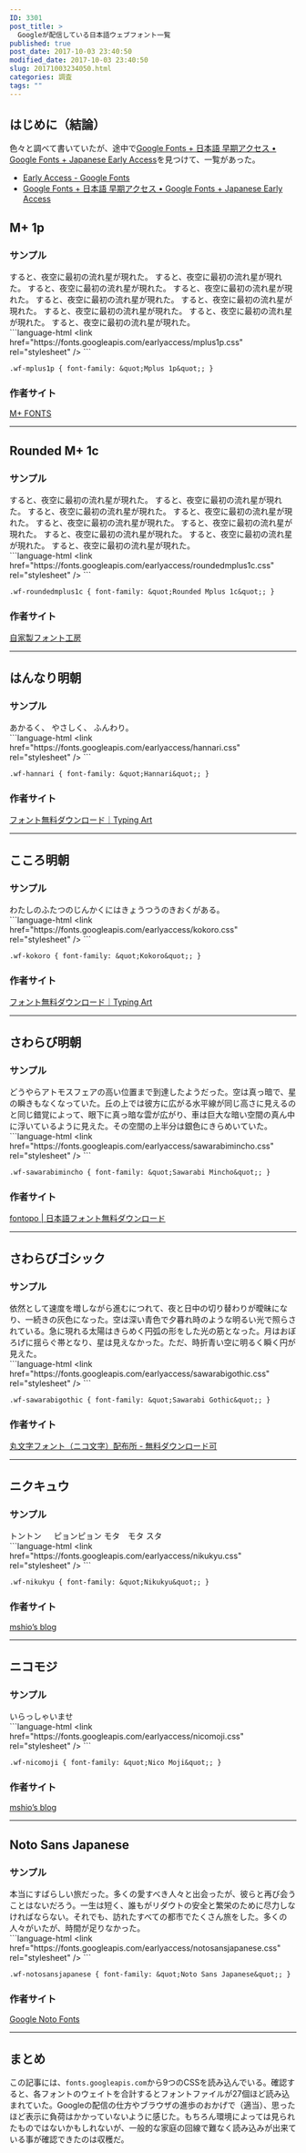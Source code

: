 ```yaml
---
ID: 3301
post_title: >
  Googleが配信している日本語ウェブフォント一覧
published: true
post_date: 2017-10-03 23:40:50
modified_date: 2017-10-03 23:40:50
slug: 20171003234050.html
categories: 調査
tags: ""
---
```

## はじめに（結論）
色々と調べて書いていたが、途中で[Google Fonts + 日本語 早期アクセス • Google Fonts + Japanese Early Access](https://googlefonts.github.io/japanese/)を見つけて、一覧があった。

* [Early Access - Google Fonts](https://fonts.google.com/earlyaccess)
* [Google Fonts + 日本語 早期アクセス • Google Fonts + Japanese Early Access](https://googlefonts.github.io/japanese/)

<!--more-->

## M+ 1p
### サンプル
<div class="sandbox wf-mplus1p">
<span class="font-weight-900">すると、夜空に最初の流れ星が現れた。</span>
<span class="font-weight-800">すると、夜空に最初の流れ星が現れた。</span>
<span class="font-weight-700">すると、夜空に最初の流れ星が現れた。</span>
<span class="font-weight-600">すると、夜空に最初の流れ星が現れた。</span>
<span class="font-weight-500">すると、夜空に最初の流れ星が現れた。</span>
<span class="font-weight-400">すると、夜空に最初の流れ星が現れた。</span>
<span class="font-weight-300">すると、夜空に最初の流れ星が現れた。</span>
<span class="font-weight-200">すると、夜空に最初の流れ星が現れた。</span>
<span class="font-weight-100">すると、夜空に最初の流れ星が現れた。</span>
</div>
```language-html
&lt;link href=&quot;https://fonts.googleapis.com/earlyaccess/mplus1p.css&quot; rel=&quot;stylesheet&quot; /&gt;
```

```language-css
.wf-mplus1p { font-family: &quot;Mplus 1p&quot;; }
```

### 作者サイト
[M+ FONTS](http://mplus-fonts.osdn.jp/)

---

## Rounded M+ 1c
### サンプル
<div class="sandbox wf-roundedmplus1c">
<span class="font-weight-900">すると、夜空に最初の流れ星が現れた。</span>
<span class="font-weight-800">すると、夜空に最初の流れ星が現れた。</span>
<span class="font-weight-700">すると、夜空に最初の流れ星が現れた。</span>
<span class="font-weight-600">すると、夜空に最初の流れ星が現れた。</span>
<span class="font-weight-500">すると、夜空に最初の流れ星が現れた。</span>
<span class="font-weight-400">すると、夜空に最初の流れ星が現れた。</span>
<span class="font-weight-300">すると、夜空に最初の流れ星が現れた。</span>
<span class="font-weight-200">すると、夜空に最初の流れ星が現れた。</span>
<span class="font-weight-100">すると、夜空に最初の流れ星が現れた。</span>
</div>
```language-html
&lt;link href=&quot;https://fonts.googleapis.com/earlyaccess/roundedmplus1c.css&quot; rel=&quot;stylesheet&quot; /&gt;
```

```language-css
.wf-roundedmplus1c { font-family: &quot;Rounded Mplus 1c&quot;; }
```

### 作者サイト
[自家製フォント工房](http://jikasei.me/)

---

## はんなり明朝
### サンプル
<div class="sandbox wf-hannari">
あかるく、
やさしく、
ふんわり。
</div>
```language-html
&lt;link href=&quot;https://fonts.googleapis.com/earlyaccess/hannari.css&quot; rel=&quot;stylesheet&quot; /&gt;
```

```language-css
.wf-hannari { font-family: &quot;Hannari&quot;; }
```

### 作者サイト
[フォント無料ダウンロード｜Typing Art](http://typingart.net/)

---

## こころ明朝
### サンプル
<div class="sandbox wf-kokoro">
わたしのふたつのじんかくにはきょうつうのきおくがある。
</div>
```language-html
&lt;link href=&quot;https://fonts.googleapis.com/earlyaccess/kokoro.css&quot; rel=&quot;stylesheet&quot; /&gt;
```

```language-css
.wf-kokoro { font-family: &quot;Kokoro&quot;; }
```

### 作者サイト
[フォント無料ダウンロード｜Typing Art](http://typingart.net/)

---

## さわらび明朝
### サンプル
<div class="sandbox wf-sawarabimincho">
どうやらアトモスフェアの高い位置まで到達したようだった。空は真っ暗で、星の瞬きもなくなっていた。丘の上では彼方に広がる水平線が同じ高さに見えるのと同じ錯覚によって、眼下に真っ暗な雲が広がり、車は巨大な暗い空間の真ん中に浮いているように見えた。その空間の上半分は銀色にきらめいていた。
</div>
```language-html
&lt;link href=&quot;https://fonts.googleapis.com/earlyaccess/sawarabimincho.css&quot; rel=&quot;stylesheet&quot; /&gt;
```

```language-css
.wf-sawarabimincho { font-family: &quot;Sawarabi Mincho&quot;; }
```

### 作者サイト
[fontopo | 日本語フォント無料ダウンロード](http://fontopo.com/)

---

## さわらびゴシック
### サンプル
<div class="sandbox wf-sawarabigothic">
依然として速度を増しながら進むにつれて、夜と日中の切り替わりが曖昧になり、一続きの灰色になった。空は深い青色で夕暮れ時のような明るい光で照らされている。急に現れる太陽はきらめく円弧の形をした光の筋となった。月はおぼろげに揺らぐ帯となり、星は見えなかった。ただ、時折青い空に明るく瞬く円が見えた。
</div>
```language-html
&lt;link href=&quot;https://fonts.googleapis.com/earlyaccess/sawarabigothic.css&quot; rel=&quot;stylesheet&quot; /&gt;
```

```language-css
.wf-sawarabigothic { font-family: &quot;Sawarabi Gothic&quot;; }
```

### 作者サイト
[丸文字フォント（ニコ文字）配布所 - 無料ダウンロード可](http://nicofont.pupu.jp/)

---

## ニクキュウ
### サンプル
<div class="sandbox wf-nikukyu">
トントン
　
ピョンピョン
モタ　モタ
スタ</div>
```language-html
&lt;link href=&quot;https://fonts.googleapis.com/earlyaccess/nikukyu.css&quot; rel=&quot;stylesheet&quot; /&gt;
```

```language-css
.wf-nikukyu { font-family: &quot;Nikukyu&quot;; }
```

### 作者サイト
[mshio’s blog](http://mshio.b.osdn.me/)

---

## ニコモジ
### サンプル
<div class="sandbox wf-nicomoji">
いらっしゃいませ
</div>
```language-html
&lt;link href=&quot;https://fonts.googleapis.com/earlyaccess/nicomoji.css&quot; rel=&quot;stylesheet&quot; /&gt;
```

```language-css
.wf-nicomoji { font-family: &quot;Nico Moji&quot;; }
```

### 作者サイト
[mshio’s blog](http://mshio.b.osdn.me/)

---

## Noto Sans Japanese
### サンプル
<div class="sandbox wf-notosansjapanese">
<span class="font-weight-900">本当にすばらしい旅だった。</span><span class="font-weight-700">多くの愛すべき人々と出会ったが、</span><span class="font-weight-500">彼らと再び会うことはないだろう。</span><span class="font-weight-400">一生は短く、誰もがリダウトの安全と繁栄のために尽力しなければならない。</span><span class="font-weight-300">それでも、訪れたすべての都市でたくさん旅をした。</span><span class="font-weight-200">多くの人々がいたが、時間が足りなかった。</span>
</div>
```language-html
&lt;link href=&quot;https://fonts.googleapis.com/earlyaccess/notosansjapanese.css&quot; rel=&quot;stylesheet&quot; /&gt;
```

```language-css
.wf-notosansjapanese { font-family: &quot;Noto Sans Japanese&quot;; }
```

### 作者サイト
[Google Noto Fonts](https://www.google.com/get/noto/#sans-jpan)

---

## まとめ

この記事には、`fonts.googleapis.com`から9つのCSSを読み込んでいる。確認すると、各フォントのウェイトを合計するとフォントファイルが27個ほど読み込まれていた。Googleの配信の仕方やブラウザの進歩のおかげで（適当）、思ったほど表示に負荷はかかっていないように感じた。もちろん環境によっては見られたものではないかもしれないが、一般的な家庭の回線で難なく読み込みが出来ている事が確認できたのは収穫だ。